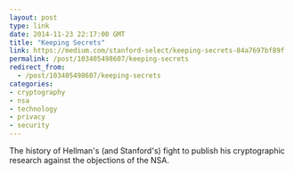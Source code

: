 ```yaml
---
layout: post
type: link
date: 2014-11-23 22:17:00 GMT
title: "Keeping Secrets"
link: https://medium.com/stanford-select/keeping-secrets-84a7697bf89f
permalink: /post/103405498607/keeping-secrets
redirect_from: 
  - /post/103405498607/keeping-secrets
categories:
- cryptography
- nsa
- technology
- privacy
- security
---
```

<p>The history of Hellman's (and Stanford's) fight to publish his cryptographic research against the objections of the NSA.</p>